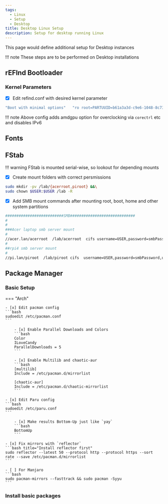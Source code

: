 ```yaml
---
tags:
  - Linux
  - Setup
  - Desktop
title: Desktop Linux Setup
description: Setup for desktop running Linux
---
```

This page would define additional setup for Desktop instances

!!! note
    These steps are to be performed on Desktop installations

## rEFInd Bootloader
### Kernel Parameters

- [x] Edit refind.conf with desired kernel parameter
```bash title="sudoedit /boot/refind_linux.conf"
"Boot with minimal options"   "ro root=PARTUUID=b61a3a3d-c9e6-1048-8c73-61bce9ebe201 amdgpu.ppfeaturemask=0xfffd7fff ipv6.disable=1"
```

!!! note
    Above config adds amdgpu option for overclocking via `corectrl` etc and disables IPv6

## Fonts

## FStab

!!! warning
    FStab is mounted serial-wise, so lookout for depending mounts

- [x] Create mount folders with correct persmissions
```bash
sudo mkdir -pv /lab/{acerroot,piroot} &&\
sudo chown $USER:$USER /lab -R
```

- [x] Add SMB mount commands after mounting root, boot, home and other system partitions
```bash
##########################SMB#############################
#
#
###Acer laptop smb server mount
#
//acer.lan/acerroot  /lab/acerroot  cifs username=USER,password=smbPassword,uid=1000,gid=1000,workgroup=workgroup  0 2
#
##rpi4 smb server mount
#
//pi.lan/piroot  /lab/piroot cifs  username=USER,password=smbPassword,uid=1000,gid=1000,workgroup=workgroup 0 2
```

## Package Manager
### Basic Setup

=== "Arch"

    - [x] Edit pacman config
    ```bash
    sudoedit /etc/pacman.conf
    ```

        - [x] Enable Parallel Downloads and Colors
        ```bash
        Color
        ILoveCandy
        ParallelDownloads = 5
        ```

        - [x] Enable Multilib and chaotic-aur
        ```bash
        [multilib]
        Include = /etc/pacman.d/mirrorlist

        [chaotic-aur]
        Include = /etc/pacman.d/chaotic-mirrorlist
        ```

    - [x] Edit Paru config
    ```bash
    sudoedit /etc/paru.conf
    ```

        - [x] Make results Bottom-Up just like `yay`
        ```bash
        BottomUp
        ```

    - [x] Fix mirrors with `reflector`
    ```bash title="Install reflector first"
    sudo reflector --latest 50 --protocol http --protocol https --sort rate --save /etc/pacman.d/mirrorlist
    ```

    - [ ] For Manjaro
    ```bash
    sudo pacman-mirrors --fasttrack && sudo pacman -Syyu
    ```

### Install basic packages
